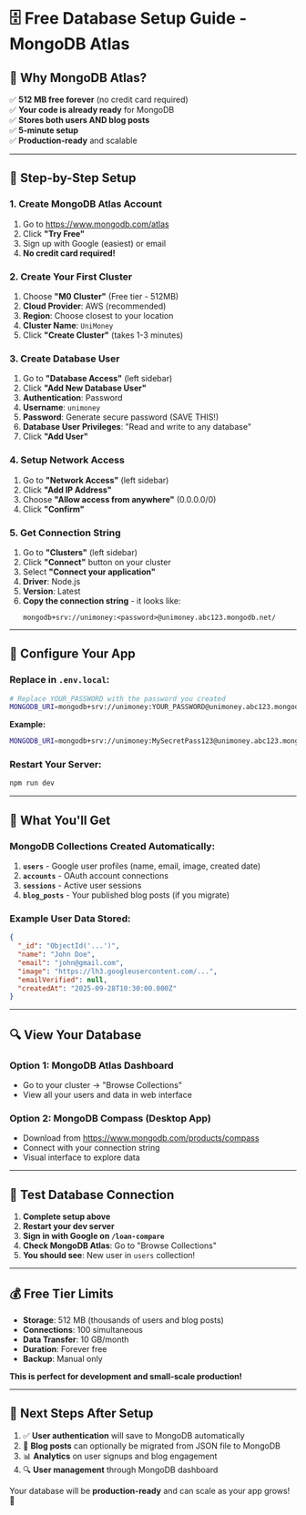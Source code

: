 # 🗄️ Free Database Setup Guide - MongoDB Atlas

## 🎯 **Why MongoDB Atlas?**

✅ **512 MB free forever** (no credit card required)  
✅ **Your code is already ready** for MongoDB  
✅ **Stores both users AND blog posts**  
✅ **5-minute setup**  
✅ **Production-ready** and scalable  

---

## 🚀 **Step-by-Step Setup**

### **1. Create MongoDB Atlas Account**
1. Go to https://www.mongodb.com/atlas
2. Click **"Try Free"**
3. Sign up with Google (easiest) or email
4. **No credit card required!**

### **2. Create Your First Cluster**
1. Choose **"M0 Cluster"** (Free tier - 512MB)
2. **Cloud Provider**: AWS (recommended)
3. **Region**: Choose closest to your location
4. **Cluster Name**: `UniMoney`
5. Click **"Create Cluster"** (takes 1-3 minutes)

### **3. Create Database User**
1. Go to **"Database Access"** (left sidebar)
2. Click **"Add New Database User"**
3. **Authentication**: Password
4. **Username**: `unimoney`
5. **Password**: Generate secure password (SAVE THIS!)
6. **Database User Privileges**: "Read and write to any database"
7. Click **"Add User"**

### **4. Setup Network Access**
1. Go to **"Network Access"** (left sidebar)
2. Click **"Add IP Address"**
3. Choose **"Allow access from anywhere"** (0.0.0.0/0)
4. Click **"Confirm"**

### **5. Get Connection String**
1. Go to **"Clusters"** (left sidebar)
2. Click **"Connect"** button on your cluster
3. Select **"Connect your application"**
4. **Driver**: Node.js
5. **Version**: Latest
6. **Copy the connection string** - it looks like:
   ```
   mongodb+srv://unimoney:<password>@unimoney.abc123.mongodb.net/
   ```

---

## 🔧 **Configure Your App**

### **Replace in `.env.local`:**
```bash
# Replace YOUR_PASSWORD with the password you created
MONGODB_URI=mongodb+srv://unimoney:YOUR_PASSWORD@unimoney.abc123.mongodb.net/unimoney_db?retryWrites=true&w=majority
```

**Example:**
```bash
MONGODB_URI=mongodb+srv://unimoney:MySecretPass123@unimoney.abc123.mongodb.net/unimoney_db?retryWrites=true&w=majority
```

### **Restart Your Server:**
```bash
npm run dev
```

---

## 🎉 **What You'll Get**

### **MongoDB Collections Created Automatically:**
1. **`users`** - Google user profiles (name, email, image, created date)
2. **`accounts`** - OAuth account connections  
3. **`sessions`** - Active user sessions
4. **`blog_posts`** - Your published blog posts (if you migrate)

### **Example User Data Stored:**
```json
{
  "_id": "ObjectId('...')",
  "name": "John Doe",
  "email": "john@gmail.com",
  "image": "https://lh3.googleusercontent.com/...",
  "emailVerified": null,
  "createdAt": "2025-09-28T10:30:00.000Z"
}
```

---

## 🔍 **View Your Database**

### **Option 1: MongoDB Atlas Dashboard**
- Go to your cluster → "Browse Collections"
- View all your users and data in web interface

### **Option 2: MongoDB Compass (Desktop App)**
- Download from https://www.mongodb.com/products/compass
- Connect with your connection string
- Visual interface to explore data

---

## 🧪 **Test Database Connection**

1. **Complete setup above**
2. **Restart your dev server**
3. **Sign in with Google on `/loan-compare`**
4. **Check MongoDB Atlas**: Go to "Browse Collections"
5. **You should see**: New user in `users` collection!

---

## 💰 **Free Tier Limits**

- **Storage**: 512 MB (thousands of users and blog posts)
- **Connections**: 100 simultaneous 
- **Data Transfer**: 10 GB/month
- **Duration**: Forever free
- **Backup**: Manual only

**This is perfect for development and small-scale production!**

---

## 🎯 **Next Steps After Setup**

1. ✅ **User authentication** will save to MongoDB automatically
2. 🔄 **Blog posts** can optionally be migrated from JSON file to MongoDB  
3. 📊 **Analytics** on user signups and blog engagement
4. 🔍 **User management** through MongoDB dashboard

Your database will be **production-ready** and can scale as your app grows! 🚀